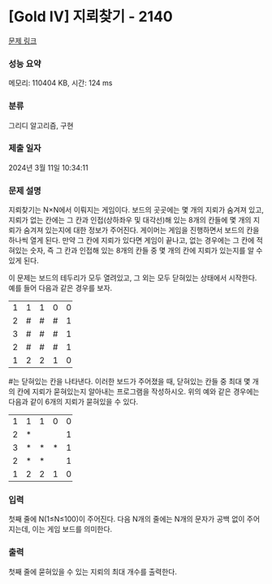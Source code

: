 # [Gold IV] 지뢰찾기 - 2140 

[문제 링크](https://www.acmicpc.net/problem/2140) 

### 성능 요약

메모리: 110404 KB, 시간: 124 ms

### 분류

그리디 알고리즘, 구현

### 제출 일자

2024년 3월 11일 10:34:11

### 문제 설명

<p>지뢰찾기는 N×N에서 이뤄지는 게임이다. 보드의 곳곳에는 몇 개의 지뢰가 숨겨져 있고, 지뢰가 없는 칸에는 그 칸과 인접(상하좌우 및 대각선)해 있는 8개의 칸들에 몇 개의 지뢰가 숨겨져 있는지에 대한 정보가 주어진다. 게이머는 게임을 진행하면서 보드의 칸을 하나씩 열게 된다. 만약 그 칸에 지뢰가 있다면 게임이 끝나고, 없는 경우에는 그 칸에 적혀있는 숫자, 즉 그 칸과 인접해 있는 8개의 칸들 중 몇 개의 칸에 지뢰가 있는지를 알 수 있게 된다.</p>

<p>이 문제는 보드의 테두리가 모두 열려있고, 그 외는 모두 닫혀있는 상태에서 시작한다. 예를 들어 다음과 같은 경우를 보자.</p>

<table class="table table-bordered" style="width:25%">
	<tbody>
		<tr>
			<td style="width:5%">1</td>
			<td style="width:5%">1</td>
			<td style="width:5%">1</td>
			<td style="width:5%">0</td>
			<td style="width:5%">0</td>
		</tr>
		<tr>
			<td>2</td>
			<td>#</td>
			<td>#</td>
			<td>#</td>
			<td>1</td>
		</tr>
		<tr>
			<td>3</td>
			<td>#</td>
			<td>#</td>
			<td>#</td>
			<td>1</td>
		</tr>
		<tr>
			<td>2</td>
			<td>#</td>
			<td>#</td>
			<td>#</td>
			<td>1</td>
		</tr>
		<tr>
			<td>1</td>
			<td>2</td>
			<td>2</td>
			<td>1</td>
			<td>0</td>
		</tr>
	</tbody>
</table>

<p>#는 닫혀있는 칸을 나타낸다. 이러한 보드가 주어졌을 때, 닫혀있는 칸들 중 최대 몇 개의 칸에 지뢰가 묻혀있는지 알아내는 프로그램을 작성하시오. 위의 예와 같은 경우에는 다음과 같이 6개의 지뢰가 묻혀있을 수 있다.</p>

<table class="table table-bordered" style="width:25%">
	<tbody>
		<tr>
			<td style="width:5%">1</td>
			<td style="width:5%">1</td>
			<td style="width:5%">1</td>
			<td style="width:5%">0</td>
			<td style="width:5%">0</td>
		</tr>
		<tr>
			<td>2</td>
			<td>*</td>
			<td> </td>
			<td> </td>
			<td>1</td>
		</tr>
		<tr>
			<td>3</td>
			<td>*</td>
			<td>*</td>
			<td>*</td>
			<td>1</td>
		</tr>
		<tr>
			<td>2</td>
			<td>*</td>
			<td>*</td>
			<td> </td>
			<td>1</td>
		</tr>
		<tr>
			<td>1</td>
			<td>2</td>
			<td>2</td>
			<td>1</td>
			<td>0</td>
		</tr>
	</tbody>
</table>

### 입력 

 <p>첫째 줄에 N(1≤N≤100)이 주어진다. 다음 N개의 줄에는 N개의 문자가 공백 없이 주어지는데, 이는 게임 보드를 의미한다.</p>

### 출력 

 <p>첫째 줄에 묻혀있을 수 있는 지뢰의 최대 개수를 출력한다.</p>

